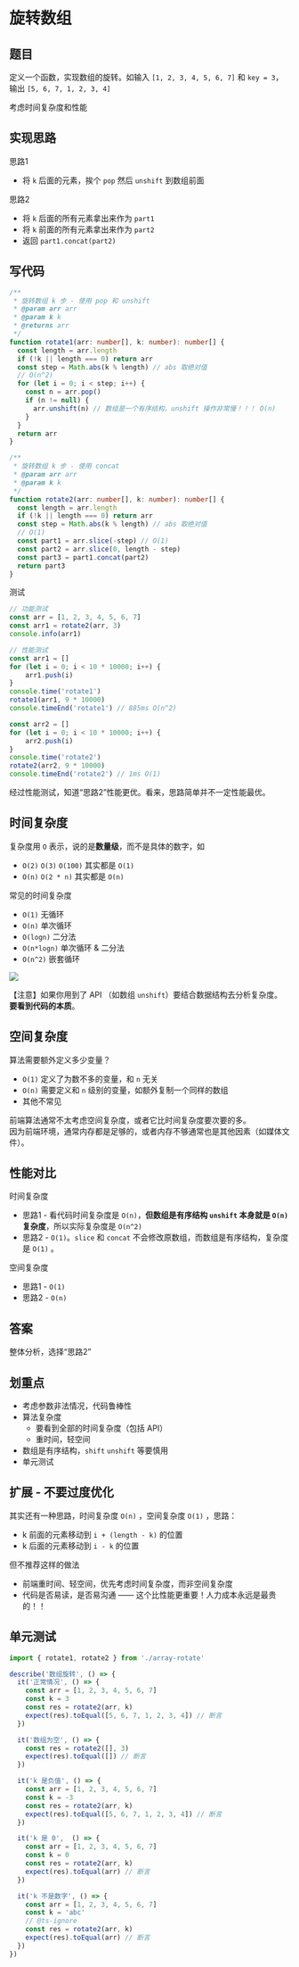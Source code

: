 # 旋转数组

## 题目

定义一个函数，实现数组的旋转。如输入 `[1, 2, 3, 4, 5, 6, 7]` 和 `key = 3`， 输出 `[5, 6, 7, 1, 2, 3, 4]`

考虑时间复杂度和性能

## 实现思路

思路1

- 将 `k` 后面的元素，挨个 `pop` 然后 `unshift` 到数组前面

思路2

- 将 `k` 后面的所有元素拿出来作为 `part1`
- 将 `k` 前面的所有元素拿出来作为 `part2`
- 返回 `part1.concat(part2)`

## 写代码

```typescript
/**
 * 旋转数组 k 步 - 使用 pop 和 unshift
 * @param arr arr
 * @param k k
 * @returns arr
 */
function rotate1(arr: number[], k: number): number[] {
  const length = arr.length
  if (!k || length === 0) return arr
  const step = Math.abs(k % length) // abs 取绝对值
  // O(n^2)
  for (let i = 0; i < step; i++) {
    const n = arr.pop()
    if (n != null) {
      arr.unshift(n) // 数组是一个有序结构，unshift 操作非常慢！！！ O(n)
    }
  }
  return arr
}
```

```typescript
/**
 * 旋转数组 k 步 - 使用 concat
 * @param arr arr
 * @param k k
 */
function rotate2(arr: number[], k: number): number[] {
  const length = arr.length
  if (!k || length === 0) return arr
  const step = Math.abs(k % length) // abs 取绝对值
  // O(1)
  const part1 = arr.slice(-step) // O(1)
  const part2 = arr.slice(0, length - step)
  const part3 = part1.concat(part2)
  return part3
}
```

测试

```typescript
// 功能测试
const arr = [1, 2, 3, 4, 5, 6, 7]
const arr1 = rotate2(arr, 3)
console.info(arr1)

// 性能测试
const arr1 = []
for (let i = 0; i < 10 * 10000; i++) {
    arr1.push(i)
}
console.time('rotate1')
rotate1(arr1, 9 * 10000)
console.timeEnd('rotate1') // 885ms O(n^2)

const arr2 = []
for (let i = 0; i < 10 * 10000; i++) {
    arr2.push(i)
}
console.time('rotate2')
rotate2(arr2, 9 * 10000)
console.timeEnd('rotate2') // 1ms O(1)
```

经过性能测试，知道“思路2”性能更优。看来，思路简单并不一定性能最优。

## 时间复杂度

复杂度用 `O` 表示，说的是**数量级**，而不是具体的数字，如
- `O(2)` `O(3)` `O(100)` 其实都是 `O(1)`
- `O(n)` `O(2 * n)` 其实都是 `O(n)`

常见的时间复杂度
- `O(1)` 无循环
- `O(n)` 单次循环
- `O(logn)` 二分法
- `O(n*logn)` 单次循环 & 二分法
- `O(n^2)` 嵌套循环

![](./img/时间复杂度.png)

【注意】如果你用到了 API （如数组 `unshift`）要结合数据结构去分析复杂度。**要看到代码的本质**。

## 空间复杂度

算法需要额外定义多少变量？

- `O(1)` 定义了为数不多的变量，和 `n` 无关
- `O(n)` 需要定义和 `n` 级别的变量，如额外复制一个同样的数组
- 其他不常见

前端算法通常不太考虑空间复杂度，或者它比时间复杂度要次要的多。<br>
因为前端环境，通常内存都是足够的，或者内存不够通常也是其他因素（如媒体文件）。

## 性能对比

时间复杂度
- 思路1 - 看代码时间复杂度是 `O(n)`，**但数组是有序结构 `unshift` 本身就是 `O(n)` 复杂度**，所以实际复杂度是 `O(n^2)`
- 思路2 - `O(1)`。`slice` 和 `concat` 不会修改原数组，而数组是有序结构，复杂度是 `O(1)` 。

空间复杂度
- 思路1 - `O(1)`
- 思路2 - `O(n)`

## 答案

整体分析，选择“思路2”

## 划重点

- 考虑参数非法情况，代码鲁棒性
- 算法复杂度
    - 要看到全部的时间复杂度（包括 API）
    - 重时间，轻空间
- 数组是有序结构，`shift` `unshift` 等要慎用
- 单元测试

## 扩展 - 不要过度优化

其实还有一种思路，时间复杂度 `O(n)` ，空间复杂度 `O(1)` ，思路：
- k 前面的元素移动到 `i + (length - k)` 的位置
- k 后面的元素移动到 `i - k` 的位置

但不推荐这样的做法
- 前端重时间、轻空间，优先考虑时间复杂度，而非空间复杂度
- 代码是否易读，是否易沟通 —— 这个比性能更重要！人力成本永远是最贵的！！

## 单元测试

```typescript
import { rotate1, rotate2 } from './array-rotate'

describe('数组旋转', () => {
  it('正常情况', () => {
    const arr = [1, 2, 3, 4, 5, 6, 7]
    const k = 3
    const res = rotate2(arr, k)
    expect(res).toEqual([5, 6, 7, 1, 2, 3, 4]) // 断言
  })

  it('数组为空', () => {
    const res = rotate2([], 3)
    expect(res).toEqual([]) // 断言
  })

  it('k 是负值', () => {
    const arr = [1, 2, 3, 4, 5, 6, 7]
    const k = -3
    const res = rotate2(arr, k)
    expect(res).toEqual([5, 6, 7, 1, 2, 3, 4]) // 断言
  })

  it('k 是 0',  () => {
    const arr = [1, 2, 3, 4, 5, 6, 7]
    const k = 0
    const res = rotate2(arr, k)
    expect(res).toEqual(arr) // 断言
  })

  it('k 不是数字', () => {
    const arr = [1, 2, 3, 4, 5, 6, 7]
    const k = 'abc'
    // @ts-ignore
    const res = rotate2(arr, k)
    expect(res).toEqual(arr) // 断言
  })
})
```
